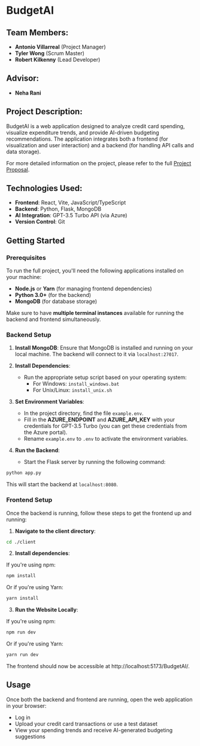 # BudgetAI

## Team Members:
- **Antonio Villarreal** (Project Manager)
- **Tyler Wong** (Scrum Master)
- **Robert Kilkenny** (Lead Developer)

## Advisor:
- **Neha Rani**

## Project Description:
BudgetAI is a web application designed to analyze credit card spending, visualize expenditure trends, and provide AI-driven budgeting recommendations. The application integrates both a frontend (for visualization and user interaction) and a backend (for handling API calls and data storage).

For more detailed information on the project, please refer to the full [Project Proposal](https://docs.google.com/document/d/1ONZCn0vUPkbhBzL3Ws0JeJxyeE3qcLh3IjFuwpUngoM/edit?usp=sharing).

## Technologies Used:
- **Frontend**: React, Vite, JavaScript/TypeScript
- **Backend**: Python, Flask, MongoDB
- **AI Integration**: GPT-3.5 Turbo API (via Azure)
- **Version Control**: Git

## Getting Started

### Prerequisites

To run the full project, you'll need the following applications installed on your machine:
- **Node.js** or **Yarn** (for managing frontend dependencies)
- **Python 3.0+** (for the backend)
- **MongoDB** (for database storage)

Make sure to have **multiple terminal instances** available for running the backend and frontend simultaneously.


### Backend Setup

1. **Install MongoDB**: Ensure that MongoDB is installed and running on your local machine. The backend will connect to it via `localhost:27017`.
   
2. **Install Dependencies**:
    - Run the appropriate setup script based on your operating system:
        - For Windows: `install_windows.bat`
        - For Unix/Linux: `install_unix.sh`
   
3. **Set Environment Variables**:
    - In the project directory, find the file `example.env`.
    - Fill in the **AZURE_ENDPOINT** and **AZURE_API_KEY** with your credentials for GPT-3.5 Turbo (you can get these credentials from the Azure portal).
    - Rename `example.env` to `.env` to activate the environment variables.
    
4. **Run the Backend**:
    - Start the Flask server by running the following command:
```bash
python app.py
```
This will start the backend at `localhost:8080`.


### Frontend Setup

Once the backend is running, follow these steps to get the frontend up and running:

1. **Navigate to the client directory**:
```bash
cd ./client
```
2. **Install dependencies**:

If you're using npm:
```bash
npm install
```
Or if you're using Yarn:
```bash
yarn install
```
3. **Run the Website Locally**:

If you're using npm:
```bash
npm run dev
```
Or if you're using Yarn:
```bash
yarn run dev
```
The frontend should now be accessible at http://localhost:5173/BudgetAI/.


## Usage
Once both the backend and frontend are running, open the web application in your browser:

- Log in
- Upload your credit card transactions or use a test dataset
- View your spending trends and receive AI-generated budgeting suggestions